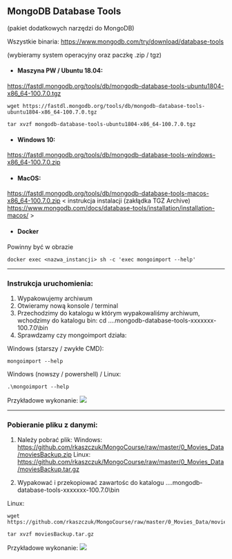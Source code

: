 ## MongoDB Database Tools
(pakiet dodatkowych narzędzi do MongoDB)


Wszystkie binaria:
https://www.mongodb.com/try/download/database-tools

(wybieramy system operacyjny oraz paczkę .zip / tgz)

- #### Maszyna PW / Ubuntu 18.04:

https://fastdl.mongodb.org/tools/db/mongodb-database-tools-ubuntu1804-x86_64-100.7.0.tgz
```
wget https://fastdl.mongodb.org/tools/db/mongodb-database-tools-ubuntu1804-x86_64-100.7.0.tgz

tar xvzf mongodb-database-tools-ubuntu1804-x86_64-100.7.0.tgz
```

- #### Windows 10:
https://fastdl.mongodb.org/tools/db/mongodb-database-tools-windows-x86_64-100.7.0.zip

- #### MacOS:
https://fastdl.mongodb.org/tools/db/mongodb-database-tools-macos-x86_64-100.7.0.zip
	< instrukcja instalacji (zakłądka TGZ Archive)
	https://www.mongodb.com/docs/database-tools/installation/installation-macos/ >

- #### Docker
Powinny być w obrazie
```
docker exec <nazwa_instancji> sh -c 'exec mongoimport --help'
```

------------------------------------
### Instrukcja uruchomienia:

1. Wypakowujemy archiwum
2. Otwieramy nową konsole / terminal
3. Przechodzimy do katalogu w którym wypakowaliśmy archiwum, wchodzimy do katalogu bin:
cd ....mongodb-database-tools-xxxxxxx-100.7.0\bin
4. Sprawdzamy czy mongoimport działa:

Windows (starszy / zwykłe CMD):
```
mongoimport --help
```
Windows (nowszy / powershell) / Linux:
```
.\mongoimport --help
```
Przykładowe wykonanie:
![](https://i.imgur.com/Z6G0AzI.png)

------------------------------------
### Pobieranie pliku z danymi:

1. Należy pobrać plik:
Windows:
https://github.com/rkaszczuk/MongoCourse/raw/master/0_Movies_Data/moviesBackup.zip
Linux:
https://github.com/rkaszczuk/MongoCourse/raw/master/0_Movies_Data/moviesBackup.tar.gz

2. Wypakować i przekopiować zawartośc do katalogu ....mongodb-database-tools-xxxxxxx-100.7.0\bin

Linux:
```
wget https://github.com/rkaszczuk/MongoCourse/raw/master/0_Movies_Data/moviesBackup.tar.gz

tar xvzf moviesBackup.tar.gz
```

Przykładowe wykonanie:
![](https://i.imgur.com/sshXCSh.png)
